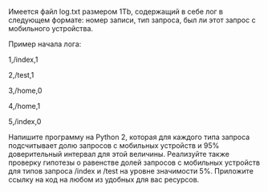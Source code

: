 Имеется файл log.txt размером 1Tb, содержащий в себе лог в следующем формате: номер записи, тип запроса, был ли этот запрос с мобильного устройства. 

Пример начала лога:

1,/index,1

2,/test,1

3,/home,0

4,/home,1

5,/index,0

Напишите программу на Python 2, которая для каждого типа запроса подсчитывает долю запросов с мобильных устройств и 95% доверительный интервал для этой величины. Реализуйте также проверку гипотезы о равенстве долей запросов с мобильных устройств для типов запроса /index и /test на уровне значимости 5%. Приложите ссылку на код на любом из удобных для вас ресурсов.
